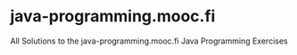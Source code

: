# java-programming.mooc.fi
All Solutions to the java-programming.mooc.fi Java Programming Exercises
